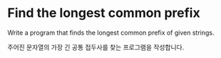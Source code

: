 # Find the longest common prefix

Write a program that finds the longest common prefix of given strings.

주어진 문자열의 가장 긴 공통 접두사를 찾는 프로그램을 작성합니다.
